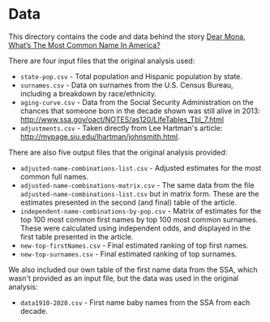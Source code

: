 # Data

This directory contains the code and data behind the story [Dear Mona, What’s The Most Common Name In America?](http://fivethirtyeight.com/features/whats-the-most-common-name-in-america/)

There are four input files that the original analysis used:

 * `state-pop.csv` - Total population and Hispanic population by state. 
 * `surnames.csv` - Data on surnames from the U.S. Census Bureau, including a breakdown by race/ethnicity. 
 * `aging-curve.csv` - Data from the Social Security Administration on the chances that someone born in the decade shown was still alive in 2013: http://www.ssa.gov/oact/NOTES/as120/LifeTables_Tbl_7.html
 * `adjustments.csv` - Taken directly from Lee Hartman's article: http://mypage.siu.edu/lhartman/johnsmith.html.

There are also five output files that the original analysis provided:

* `adjusted-name-combinations-list.csv` - Adjusted estimates for the most common full names. 
* `adjusted-name-combinations-matrix.csv` - The same data from the file `adjusted-name-combinations-list.csv` but in matrix form. These are the estimates presented in the second (and final) table of the article.
* `independent-name-combinations-by-pop.csv` - Matrix of estimates for the top 100 most common first names by top 100 most common surnames. These were calculated using independent odds, and displayed in the first table presented in the article.
* `new-top-firstNames.csv` - Final estimated ranking of top first names.
* `new-top-surnames.csv` - Final estimated ranking of top surnames.

We also included our own table of the first name data from the SSA, which wasn't provided as an input file, but the data was used in the original analysis:

* `data1910-2020.csv` - First name baby names from the SSA from each decade.
